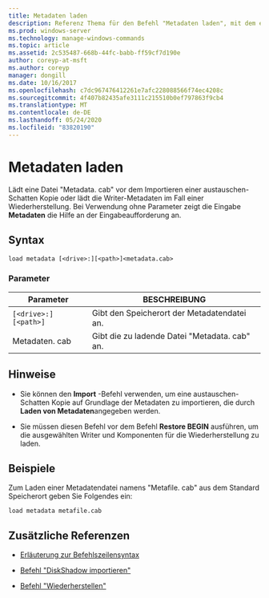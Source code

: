 ```yaml
---
title: Metadaten laden
description: Referenz Thema für den Befehl "Metadaten laden", mit dem eine Datei "Metadata. cab" geladen wird, bevor eine austauschen-Schatten Kopie importiert wird, oder die Writer-Metadaten im Fall einer Wiederherstellung geladen werden.
ms.prod: windows-server
ms.technology: manage-windows-commands
ms.topic: article
ms.assetid: 2c535487-668b-44fc-babb-ff59cf7d190e
author: coreyp-at-msft
ms.author: coreyp
manager: dongill
ms.date: 10/16/2017
ms.openlocfilehash: c7dc967476412261e7afc228088566f74ec4208c
ms.sourcegitcommit: 4f407b82435afe3111c215510b0ef797863f9cb4
ms.translationtype: MT
ms.contentlocale: de-DE
ms.lasthandoff: 05/24/2020
ms.locfileid: "83820190"
---
```

# <a name="load-metadata"></a>Metadaten laden

Lädt eine Datei "Metadata. cab" vor dem Importieren einer austauschen-Schatten Kopie oder lädt die Writer-Metadaten im Fall einer Wiederherstellung. Bei Verwendung ohne Parameter zeigt die Eingabe **Metadaten** die Hilfe an der Eingabeaufforderung an.

## <a name="syntax"></a>Syntax

```
load metadata [<drive>:][<path>]<metadata.cab>
```

### <a name="parameters"></a>Parameter

| Parameter | BESCHREIBUNG |
| --------- | ----------- |
| `[<drive>:][<path>]` | Gibt den Speicherort der Metadatendatei an. |
| Metadaten. cab | Gibt die zu ladende Datei "Metadata. cab" an. |

## <a name="remarks"></a>Hinweise

- Sie können den **Import** -Befehl verwenden, um eine austauschen-Schatten Kopie auf Grundlage der Metadaten zu importieren, die durch **Laden von Metadaten**angegeben werden.

- Sie müssen diesen Befehl vor dem Befehl **Restore BEGIN** ausführen, um die ausgewählten Writer und Komponenten für die Wiederherstellung zu laden.

## <a name="examples"></a>Beispiele

Zum Laden einer Metadatendatei namens "Metafile. cab" aus dem Standard Speicherort geben Sie Folgendes ein:

```
load metadata metafile.cab
```

## <a name="additional-references"></a>Zusätzliche Referenzen

- [Erläuterung zur Befehlszeilensyntax](command-line-syntax-key.md)

- [Befehl "DiskShadow importieren"](import.md)

- [Befehl "Wiederherstellen"](begin-restore.md)
